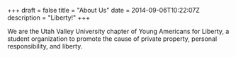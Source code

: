 +++
draft = false
title = "About Us"
date = 2014-09-06T10:22:07Z
description = "Liberty!"
+++

We are the Utah Valley University chapter of Young Americans for Liberty, a
student organization to promote the cause of private property, personal
responsibility, and liberty.

